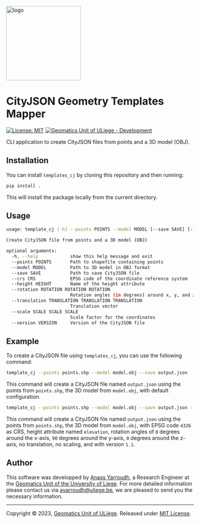 <img src="https://user-images.githubusercontent.com/72500344/210864557-4078754f-86c1-4e7c-b291-73223bdf4e4d.png" alt="logo" width="200"/>

# CityJSON Geometry Templates Mapper

[![License: MIT](https://img.shields.io/badge/License-MIT-yellow.svg)](https://opensource.org/licenses/MIT)
[![Geomatics Unit of ULiege - Development](https://img.shields.io/badge/Geomatics_Unit_of_ULiege-Development-2ea44f)](http://geomatics.ulg.ac.be/)

CLI application to create CityJSON files from points and a 3D model (OBJ).

## Installation

You can install `templates_cj` by cloning this repository and then running:

```bash
pip install .
```

This will install the package locally from the current directory.

## Usage

```bash
usage: template_cj [-h] --points POINTS --model MODEL [--save SAVE] [--crs CRS] [--height HEIGHT] [--rotation ROTATION ROTATION ROTATION] [--translation TRANSLATION TRANSLATION TRANSLATION] [--scale SCALE SCALE SCALE] [--version VERSION]

Create CityJSON file from points and a 3D model (OBJ)

optional arguments:
  -h, --help            show this help message and exit
  --points POINTS       Path to shapefile containing points
  --model MODEL         Path to 3D model in OBJ format
  --save SAVE           Path to save CityJSON file
  --crs CRS             EPSG code of the coordinate reference system
  --height HEIGHT       Name of the height attribute
  --rotation ROTATION ROTATION ROTATION
                        Rotation angles (in degrees) around x, y, and z axes
  --translation TRANSLATION TRANSLATION TRANSLATION
                        Translation vector
  --scale SCALE SCALE SCALE
                        Scale factor for the coordinates
  --version VERSION     Version of the CityJSON file
```

## Example

To create a CityJSON file using `templates_cj`, you can use the following command:

```bash
template_cj --points points.shp --model model.obj --save output.json
```

This command will create a CityJSON file named `output.json` using the points from `points.shp`, the 3D model from `model.obj`, with default configuration.

```bash
template_cj --points points.shp --model model.obj --save output.json --crs 4326 --height elevation --rotation 0 90 0 --translation 0 0 0 --scale 1 1 1 --version 1.0
```

This command will create a CityJSON file named `output.json` using the points from `points.shp`, the 3D model from `model.obj`, with EPSG code `4326` as CRS, height attribute named `elevation`, rotation angles of `0` degrees around the x-axis, `90` degrees around the y-axis, `0` degrees around the z-axis, no translation, no scaling, and with version `1.1`.

## Author

This software was developped by [Anass Yarroudh](https://www.linkedin.com/in/anass-yarroudh/), a Research Engineer at the [Geomatics Unit of the University of Liege](http://geomatics.ulg.ac.be/fr/home.php).
For more detailed information please contact us via <ayarroudh@uliege.be>, we are pleased to send you the necessary information.

-----

Copyright © 2023, [Geomatics Unit of ULiège](http://geomatics.ulg.ac.be/fr/home.php). Released under [MIT License](https://github.com/Yarroudh/templates_cj/blob/main/LICENSE).
